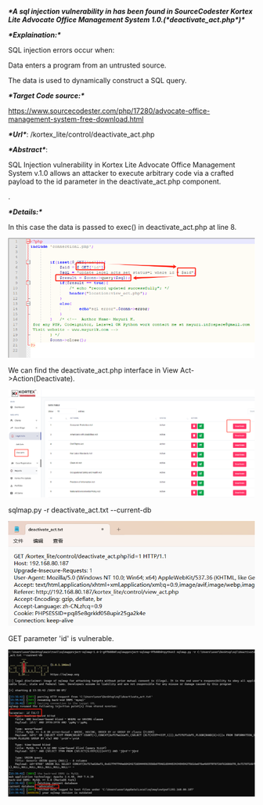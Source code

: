 ***\*A sql injection vulnerability in has been found in SourceCodester Kortex Lite Advocate Office Management System 1.0.(\****deactivate_act.php***\*)\****

***\*Explaination:\****

SQL injection errors occur when:

Data enters a program from an untrusted source.

The data is used to dynamically construct a SQL query.

***\*Target Code source:\****

https://www.sourcecodester.com/php/17280/advocate-office-management-system-free-download.html

 

***\*Url\****:  /kortex_lite/control/deactivate_act.php

***\*Abstract\****:

SQL Injection vulnerability in Kortex Lite Advocate Office Management System v.1.0 allows an attacker to execute arbitrary code via a crafted payload to the id parameter in the deactivate_act.php component.

.

***\*Details:\****

In this case the data is passed to exec() in deactivate_act.php at line 8.

![1](img/1.png)

 

We can find the deactivate_act.php interface in View Act->Action(Deactivate).

![2](img/2.png)

 

 

 sqlmap.py -r deactivate_act.txt --current-db

![3](img/3.png)

 

GET parameter 'id' is vulnerable.

![4](img/4.png)